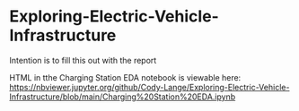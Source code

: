 # Exploring-Electric-Vehicle-Infrastructure

Intention is to fill this out with the report

HTML in tthe Charging Station EDA notebook is viewable here: https://nbviewer.jupyter.org/github/Cody-Lange/Exploring-Electric-Vehicle-Infrastructure/blob/main/Charging%20Station%20EDA.ipynb
